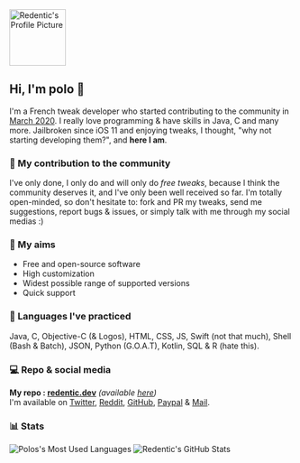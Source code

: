 <img src="https://ai.cocotweaks.net/coc.png" width=100 alt="Redentic's Profile Picture">

## Hi, I'm polo 👋
I'm a French tweak developer who started contributing to the community in [March 2020](https://github.com/RedenticDev/SBColors). I really love programming & have skills in Java, C and many more. Jailbroken since iOS 11 and enjoying tweaks, I thought, "why not starting developing them?", and **here I am**.

### 🙌 My contribution to the community
I've only done, I only do and will only do *free tweaks*, because I think the community deserves it, and I've only been well received so far. I'm totally open-minded, so don't hesitate to: fork and PR my tweaks, send me suggestions, report bugs & issues, or simply talk with me through my social medias :)

### 🎯 My aims
- Free and open-source software
- High customization
- Widest possible range of supported versions
- Quick support

### 📖 Languages I've practiced
Java, C, Objective-C (& Logos), HTML, CSS, JS, Swift (not that much), Shell (Bash & Batch), JSON, Python (G.O.A.T), Kotlin, SQL & R (hate this).

### 💻 Repo & social media
**My repo : [redentic.dev](https://redentic.dev)** _(available [here](https://github.com/RedenticDev/Repo))_  
I'm available on [Twitter](https://twitter.com/RedenticDev), [Reddit](https://www.reddit.com/user/redentic), [GitHub](https://github.com/RedenticDev), [Paypal](https://www.paypal.me/redenticdev) & [Mail](mailto:redenticdev@gmail.com).

### 📊 Stats
<span>
  <img src="https://github-readme-stats.vercel.app/api/top-langs/?username=4kplayeee&hide=Makefile&layout=compact&hide_border=true&theme=react&bg_color=30,659999,f4791f&title_color=fff&text_color=fff" alt="Polos's Most Used Languages">
  <img src="https://github-readme-stats.vercel.app/api?username=4kplayeee&hide_title=true&show_icons=true&hide_border=true&line_height=25&count_private=true&include_all_commits=true&bg_color=30,f4791f,659999&title_color=fff&text_color=fff&icon_color=fff" alt="Redentic's GitHub Stats">
</span>
